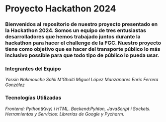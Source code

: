 # Proyecto Hackathon 2024

### Bienvenidos al repositorio de nuestro proyecto presentado en la Hackathon 2024. Somos un equipo de tres entusiastas desarrolladores que hemos trabajado juntos durante la hackathon para hacer el challenge de la FGC. Nuestro proyecto tiene como objetivo que es hacer del transporte público lo más inclusivo possible para que todo tipo de público lo pueda usar.

### Integrantes del Equipo
_Yassin Nakmouche Sahli M'Ghaiti_
_Miguel López Manzanares_
_Enric Ferrera González_
### Tecnologías Utilizadas
_Frontend: Python(Kivy) i HTML._
_Backend:Pyhton, JavaScript i Sockets._
_Herramientas y Servicios: Librerias de Google y  Pycharm._
